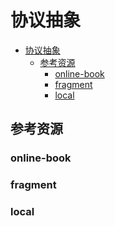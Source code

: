 # 协议抽象

<!--ts-->
* [协议抽象](#协议抽象)
   * [参考资源](#参考资源)
      * [online-book](#online-book)
      * [fragment](#fragment)
      * [local](#local)

<!-- Created by https://github.com/ekalinin/github-markdown-toc -->
<!-- Added by: runner, at: Wed Jul 27 03:43:37 UTC 2022 -->

<!--te-->

## 参考资源

### online-book

### fragment

### local
